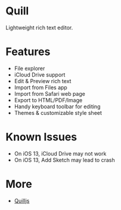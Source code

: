 # Quill

Lightweight rich text editor.

# Features

- File explorer
- iCloud Drive support
- Edit & Preview rich text
- Import from Files app
- Import from Safari web page
- Export to HTML/PDF/Image
- Handy keyboard toolbar for editing
- Themes & customizable style sheet

# Known Issues

- On iOS 13, iCloud Drive may not work
- On iOS 13, Add Sketch may lead to crash

# More

- [Quilljs](https://quilljs.com)
